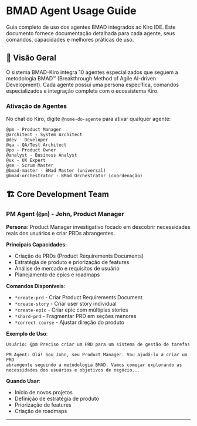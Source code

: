 # BMAD Agent Usage Guide

Guia completo de uso dos agentes BMAD integrados ao Kiro IDE. Este documento fornece documentação detalhada para cada agente, seus comandos, capacidades e melhores práticas de uso.

## 🎯 Visão Geral

O sistema BMAD-Kiro integra 10 agentes especializados que seguem a metodologia BMAD™ (Breakthrough Method of Agile AI-driven Development). Cada agente possui uma persona específica, comandos especializados e integração completa com o ecossistema Kiro.

### Ativação de Agentes

No chat do Kiro, digite `@nome-do-agente` para ativar qualquer agente:

```
@pm - Product Manager
@architect - System Architect  
@dev - Developer
@qa - QA/Test Architect
@po - Product Owner
@analyst - Business Analyst
@ux - UX Expert
@sm - Scrum Master
@bmad-master - BMad Master (universal)
@bmad-orchestrator - BMad Orchestrator (coordenação)
```

## 🏗️ Core Development Team

### PM Agent (`@pm`) - John, Product Manager

**Persona**: Product Manager investigativo focado em descobrir necessidades reais dos usuários e criar PRDs abrangentes.

**Principais Capacidades**:
- Criação de PRDs (Product Requirements Documents)
- Estratégia de produto e priorização de features
- Análise de mercado e requisitos de usuário
- Planejamento de epics e roadmaps

**Comandos Disponíveis**:
- `*create-prd` - Criar Product Requirements Document
- `*create-story` - Criar user story individual
- `*create-epic` - Criar epic com múltiplas stories
- `*shard-prd` - Fragmentar PRD em seções menores
- `*correct-course` - Ajustar direção do produto

**Exemplo de Uso**:
```
Usuário: @pm Preciso criar um PRD para um sistema de gestão de tarefas

PM Agent: Olá! Sou John, seu Product Manager. Vou ajudá-lo a criar um PRD 
abrangente seguindo a metodologia BMAD. Vamos começar explorando as 
necessidades dos usuários e objetivos de negócio...
```

**Quando Usar**:
- Início de novos projetos
- Definição de estratégia de produto
- Priorização de features
- Criação de roadmaps

---
